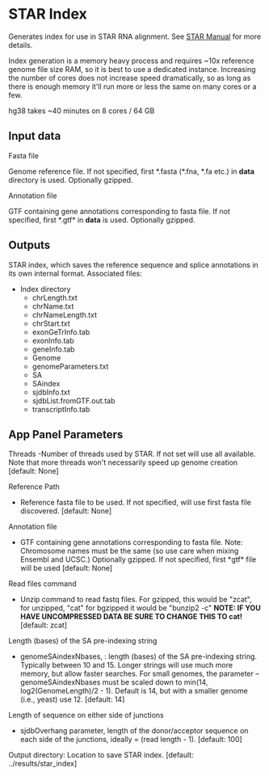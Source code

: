 # STAR Index

Generates index for use in STAR RNA alignment. See [STAR Manual](https://github.com/alexdobin/STAR/blob/master/doc/STARmanual.pdf) for more details.

Index generation is a memory heavy process and requires ~10x reference genome file size RAM, so it is best to use a dedicated instance. Increasing the number of cores does not increase speed dramatically, so as long as there is enough memory it'll run more or less the same on many cores or a few. 

hg38 takes ~40 minutes on 8 cores / 64 GB

## Input data

Fasta file

Genome reference file. If not specified, first \*.fasta (\*.fna, \*.fa etc.) in **data** directory is used. Optionally gzipped. 

Annotation file

GTF containing gene annotations corresponding to fasta file. If not specified, first \*.gtf\* in **data** is used. Optionally gzipped.

## Outputs

STAR index, which saves the reference sequence and splice annotations in its own internal format. Associated files: 
- Index directory
    - chrLength.txt
    - chrName.txt
    - chrNameLength.txt
    - chrStart.txt
    - exonGeTrInfo.tab
    - exonInfo.tab
    - geneInfo.tab
    - Genome
    - genomeParameters.txt
    - SA
    - SAindex
    - sjdbInfo.txt
    - sjdbList.fromGTF.out.tab
    - transcriptInfo.tab
    
## App Panel Parameters

Threads 
-Number of threads used by STAR. If not set will use all available. Note that more threads won't necessarily speed up genome creation [default: None]

Reference Path
- Reference fasta file to be used. If not specified, will use first fasta file discovered. [default: None]

Annotation file
- GTF containing gene annotations corresponding to fasta file. Note: Chromosome names must be the same (so use care when mixing Ensembl and UCSC.) Optionally gzipped. If not specified, first \*gtf* file will be used [default: None]

Read files command
- Unzip command to read fastq files. For gzipped, this would be "zcat", for unzipped, "cat" for bgzipped it would be "bunzip2 -c" **NOTE: IF YOU HAVE UNCOMPRESSED DATA BE SURE TO CHANGE THIS TO cat!** [default: zcat]

Length (bases) of the SA pre-indexing string
- genomeSAindexNbases, : length (bases) of the SA pre-indexing string. Typically between 10 and 15. Longer strings will use much more memory, but allow faster searches. For small
genomes, the parameter –genomeSAindexNbases must be scaled down to
min(14, log2(GenomeLength)/2 - 1). Default is 14, but with a smaller genome (i.e., yeast) use 12. [default: 14]

Length of sequence on either side of junctions
- sjdbOverhang parameter, length of the donor/acceptor sequence on each side of the junctions, ideally = (read length - 1). [default: 100] 


Output directory: Location to save STAR index. [default: ../results/star_index]
